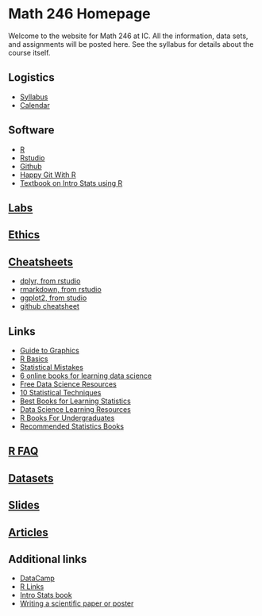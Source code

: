 # Math 246 Homepage

Welcome to the website for Math 246 at IC. All the information, data sets, and assignments will be posted here. See the syllabus for details about the course itself.

## Logistics
* [Syllabus](./logistics/syllabus.md)
* [Calendar](./logistics/calendar.md)

## Software
* [R](https://cran.r-project.org/)
* [Rstudio](https://www.rstudio.com/)
* [Github](https://github.com/)
* [Happy Git With R](http://happygitwithr.com/)
* [Textbook on Intro Stats using R](http://moderndive.com/)

## [Labs](./labs.html)

## [Ethics](./ethics.html)

<!--[notes](./github)-->

<!--* R Packages (my notes):
  * [dplyr](./notes/dplyr.html)
  * [ggplot2](./notes/ggplot.html)
  * [RMarkdown](./notes/rmarkdown.html)-->

## [Cheatsheets](https://www.rstudio.com/resources/cheatsheets/)
  * [dplyr, from rstudio](https://github.com/rstudio/cheatsheets/raw/master/data-transformation.pdf)
  * [rmarkdown, from rstudio](https://github.com/rstudio/cheatsheets/raw/master/rmarkdown-2.0.pdf)
  * [ggplot2, from studio](https://github.com/rstudio/cheatsheets/raw/master/package-development.pdf)
  * [github cheatsheet](http://git.io/sheet)

## Links
* [Guide to Graphics](http://www.sthda.com/english/wiki/ggplot2-essentials)
* [R Basics](https://www.analyticsvidhya.com/blog/2016/02/complete-tutorial-learn-data-science-scratch/)
* [Statistical Mistakes](https://www.cs.cornell.edu/~asampson/blog/statsmistakes.html)
* [6 online books for learning data science](https://hackernoon.com/aspiring-data-scientists-start-to-learn-statistics-with-these-6-books-a33bbb55b8e9)
* [Free Data Science Resources](https://elitedatascience.com/data-science-resources)
* [10 Statistical Techniques](https://towardsdatascience.com/the-10-statistical-techniques-data-scientists-need-to-master-1ef6dbd531f7)
* [Best Books for Learning Statistics](https://qz.com/1206229/this-is-the-best-book-for-learning-modern-statistics-its-free/)
* [Data Science Learning Resources](https://towardsdatascience.com/the-best-data-science-learning-resources-out-there-and-my-journey-into-data-science-81c5a6ec67bc)
* [R Books For Undergraduates](https://csgillespie.wordpress.com/2011/01/28/r-programming-books-updated/)
* [Recommended Statistics Books](http://sgsa.berkeley.edu/current-students/recommended-books)

## [R FAQ](./faq.md)

## [Datasets](./data/)

## [Slides](./slides/)

## [Articles](./articles/)

## Additional links
* [DataCamp](https://www.datacamp.com/)
* [R Links](https://mthomas7.github.io/links/)
* [Intro Stats book](https://www.openintro.org/stat/textbook.php?stat_book=os)
* [Writing a scientific paper or poster](http://web.grinnell.edu/individuals/kuipers/stat2labs/write%20paper.html)
